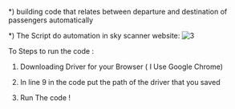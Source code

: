 *) building code that relates between departure and destination of passengers automatically

*) The Script do automation in sky scanner website:
![3](https://user-images.githubusercontent.com/68898478/194744791-3b0fddd6-68e5-4f48-b77f-927b61c5cf01.png)

To Steps to run the code : 

1) Downloading Driver for your Browser ( I Use Google Chrome) 

2) In line 9 in the code put the path of the driver that you saved 

3) Run The code ! 
